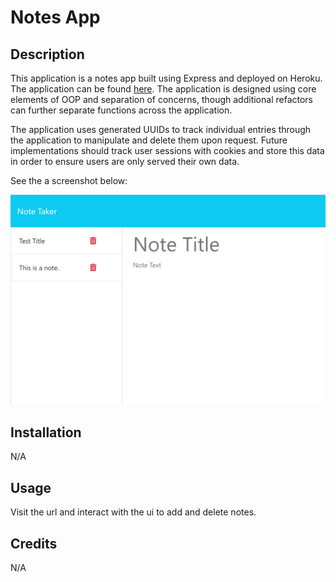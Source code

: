 # Notes App
## Description
This application is a notes app built using Express and deployed on Heroku. The application can be found [here](https://heath-notes-app-8f5c407f8957.herokuapp.com/notes). The application is designed using core elements of OOP and separation of concerns, though additional refactors can further separate functions across the application.

The application uses generated UUIDs to track individual entries through the application to manipulate and delete them upon request. Future implementations should track user sessions with cookies and store this data in order to ensure users are only served their own data.

See the a screenshot below:

![Porfolio Screenshot](assets/app_screenshot.png)

## Installation

N/A

## Usage

Visit the url and interact with the ui to add and delete notes.

## Credits

N/A